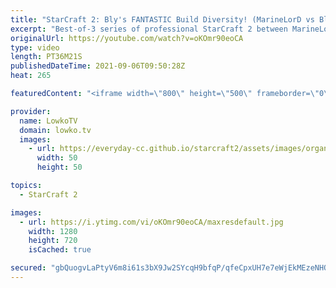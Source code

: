 ```yaml
---
title: "StarCraft 2: Bly's FANTASTIC Build Diversity! (MarineLorD vs Bly)"
excerpt: "Best-of-3 series of professional StarCraft 2 between MarineLorD and Bly. In this series Bly decides to show the same opener a few times, which hugely different followups.  Bly on Twitter: https://twitter.com/blyonfire MarineLorD on Twitter: https://twitter.com/marinelordsc2  Support my work on Patreon:"
originalUrl: https://youtube.com/watch?v=oKOmr90eoCA
type: video
length: PT36M21S
publishedDateTime: 2021-09-06T09:50:28Z
heat: 265

featuredContent: "<iframe width=\"800\" height=\"500\" frameborder=\"0\" src=\"https://www.youtube.com/embed/oKOmr90eoCA\" allow=\"accelerometer; autoplay; encrypted-media; gyroscope; picture-in-picture\" allowfullscreen></iframe>"

provider:
  name: LowkoTV
  domain: lowko.tv
  images:
    - url: https://everyday-cc.github.io/starcraft2/assets/images/organizations/lowko.tv-50x50.jpg
      width: 50
      height: 50

topics:
  - StarCraft 2

images:
  - url: https://i.ytimg.com/vi/oKOmr90eoCA/maxresdefault.jpg
    width: 1280
    height: 720
    isCached: true

secured: "gbQuogvLaPtyV6m8i61s3bX9Jw2SYcqH9bfqP/qfeCpxUH7e7eWjEkMEzeNHQco/wEtx2IUud+1OJvvFbxThbhPcDEVuZxNNyvS8xDsfMvNwqlll4YDO6BQO9vLw7yrsvLE0Zr6gvXedcvhVkVf/o26W3fEIlVrlnd+HxdmZN9VxwXC8wCXq1r2f0cqmCbEFxGMfWiHrM3LVYCX0Jy9uYwYWCNG6JQuH8bnku5DLi9NKPU3meGYW1PL1MgXOp0Ljr1kgIrBCfVI3ABBzKJrc4l3tySb3/87VscWdErdTaNYWCZqLz+1UCB/k8w/o8YVe/K0IFB9yu3rqHimLg40+uZkhEA7dDs+wl0ftYVEevxbm/VhZs3EY8/awJvQx1ncDGlFVu3uKoNQ7oemrEI8XzXP4J3z3TQtEueI2U8omqqE=;T59ni3TeTLDrK18reqB+2A=="
---
```


